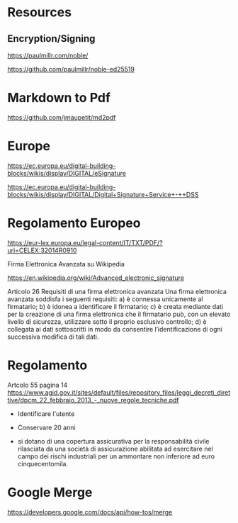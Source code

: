 # Resources

## Encryption/Signing

https://paulmillr.com/noble/

https://github.com/paulmillr/noble-ed25519


# Markdown to Pdf
https://github.com/jmaupetit/md2pdf

# Europe

https://ec.europa.eu/digital-building-blocks/wikis/display/DIGITAL/eSignature

https://ec.europa.eu/digital-building-blocks/wikis/display/DIGITAL/Digital+Signature+Service+-++DSS


# Regolamento Europeo
https://eur-lex.europa.eu/legal-content/IT/TXT/PDF/?uri=CELEX:32014R0910


Firma Elettronica Avanzata su Wikipedia

https://en.wikipedia.org/wiki/Advanced_electronic_signature


Articolo 26
Requisiti di una firma elettronica avanzata
Una firma elettronica avanzata soddisfa i seguenti requisiti:
a) è connessa unicamente al firmatario;
b) è idonea a identificare il firmatario;
c) è creata mediante dati per la creazione di una firma elettronica che il firmatario può, con un elevato livello di sicurezza, utilizzare sotto il proprio esclusivo controllo; 
d) è collegata ai dati sottoscritti in modo da consentire l’identificazione di ogni successiva modifica di tali dati.

# Regolamento
Artcolo 55 pagina 14
https://www.agid.gov.it/sites/default/files/repository_files/leggi_decreti_direttive/dpcm_22_febbraio_2013_-_nuove_regole_tecniche.pdf

* Identificare l'utente
* Conservare 20 anni

* si dotano di una copertura assicurativa per la responsabilità civile rilasciata da una società
di assicurazione abilitata ad esercitare nel campo dei rischi industriali per un ammontare non inferiore ad euro
cinquecentomila.

# Google Merge

https://developers.google.com/docs/api/how-tos/merge

